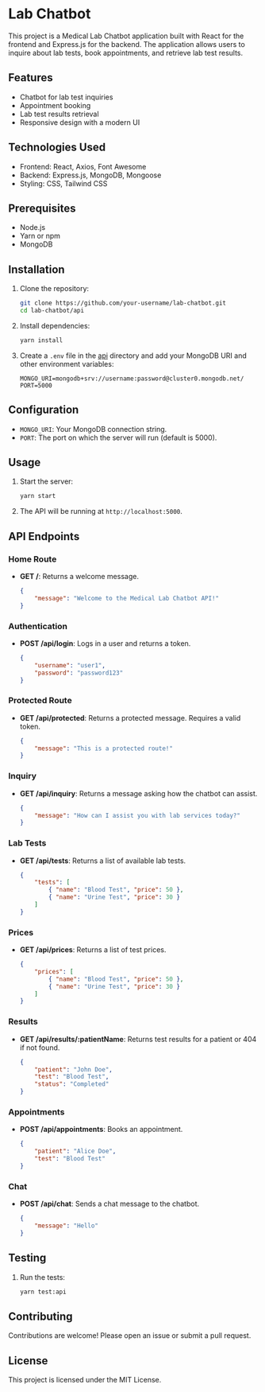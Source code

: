 # Lab Chatbot

This project is a Medical Lab Chatbot application built with React for the frontend and Express.js for the backend. The application allows users to inquire about lab tests, book appointments, and retrieve lab test results.

## Features

- Chatbot for lab test inquiries
- Appointment booking
- Lab test results retrieval
- Responsive design with a modern UI

## Technologies Used

- Frontend: React, Axios, Font Awesome
- Backend: Express.js, MongoDB, Mongoose
- Styling: CSS, Tailwind CSS

## Prerequisites

- Node.js
- Yarn or npm
- MongoDB

## Installation

1. Clone the repository:
    ```sh
    git clone https://github.com/your-username/lab-chatbot.git
    cd lab-chatbot/api
    ```

2. Install dependencies:
    ```sh
    yarn install
    ```

3. Create a `.env` file in the [api](http://_vscodecontentref_/1) directory and add your MongoDB URI and other environment variables:
    ```properties
    MONGO_URI=mongodb+srv://username:password@cluster0.mongodb.net/
    PORT=5000
    ```

## Configuration

- `MONGO_URI`: Your MongoDB connection string.
- `PORT`: The port on which the server will run (default is 5000).

## Usage

1. Start the server:
    ```sh
    yarn start
    ```

2. The API will be running at `http://localhost:5000`.

## API Endpoints

### Home Route

- **GET /**: Returns a welcome message.
    ```json
    {
        "message": "Welcome to the Medical Lab Chatbot API!"
    }
    ```

### Authentication

- **POST /api/login**: Logs in a user and returns a token.
    ```json
    {
        "username": "user1",
        "password": "password123"
    }
    ```

### Protected Route

- **GET /api/protected**: Returns a protected message. Requires a valid token.
    ```json
    {
        "message": "This is a protected route!"
    }
    ```

### Inquiry

- **GET /api/inquiry**: Returns a message asking how the chatbot can assist.
    ```json
    {
        "message": "How can I assist you with lab services today?"
    }
    ```

### Lab Tests

- **GET /api/tests**: Returns a list of available lab tests.
    ```json
    {
        "tests": [
            { "name": "Blood Test", "price": 50 },
            { "name": "Urine Test", "price": 30 }
        ]
    }
    ```

### Prices

- **GET /api/prices**: Returns a list of test prices.
    ```json
    {
        "prices": [
            { "name": "Blood Test", "price": 50 },
            { "name": "Urine Test", "price": 30 }
        ]
    }
    ```

### Results

- **GET /api/results/:patientName**: Returns test results for a patient or 404 if not found.
    ```json
    {
        "patient": "John Doe",
        "test": "Blood Test",
        "status": "Completed"
    }
    ```

### Appointments

- **POST /api/appointments**: Books an appointment.
    ```json
    {
        "patient": "Alice Doe",
        "test": "Blood Test"
    }
    ```

### Chat

- **POST /api/chat**: Sends a chat message to the chatbot.
    ```json
    {
        "message": "Hello"
    }
    ```

## Testing

1. Run the tests:
    ```sh
    yarn test:api
    ```

## Contributing

Contributions are welcome! Please open an issue or submit a pull request.

## License

This project is licensed under the MIT License.
